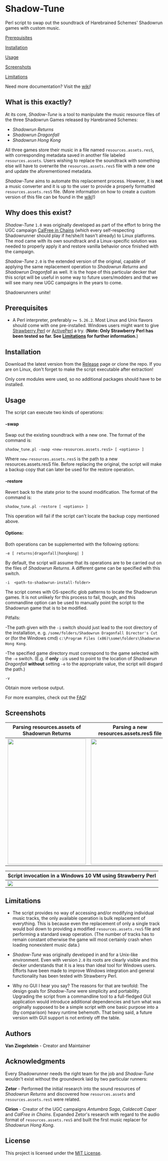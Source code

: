 # Shadow-Tune
Perl script to swap out the soundtrack of Harebrained Schemes' Shadowrun games with custom music. 

[Prerequisites](#prerequisites)

[Installation](#installation)

[Usage](#usage)

[Screenshots](#screenshots)

[Limitations](#limitations)

Need more documentation? Visit the [wiki](https://github.com/Van-Ziegelstein/Shadow-Tune/wiki)!

## What is this exactly?
At its core, *Shadow-Tune* is a tool to manipulate the music resource files of the three
Shadowrun Games released by Harebrained Schemes:

- *Shadowrun Returns*
- *Shadowrun Dragonfall*
- *Shadowrun Hong Kong*

All three games store their music in a file named `resources.assets.resS`, with corresponding
metadata saved in another file labeled `resources.assets`. Users wishing to replace the soundtrack
with something else will have to overwrite the `resources.assets.resS` file with a new one and 
update the aforementioned metadata.

*Shadow-Tune* aims to automate this replacement process. However, it is **not** a music converter and it is
up to the user to provide a properly formatted `resources.assets.resS` file. (More information on how to create
a custom version of this file can be found in the [wiki](https://github.com/Van-Ziegelstein/Shadow-Tune/wiki/resources.assets.resS)!)

## Why does this exist?
*Shadow-Tune* `1.0` was originally developed as part of the effort to bring the UGC campaign [CalFree in Chains](https://steamcommunity.com/sharedfiles/filedetails/?id=1239356669)
(which every self-respecting Shadowrunner should play if he/she/it hasn't already) to Linux platforms. The mod came with its
own soundtrack and a Linux-specific solution was needed to properly apply it and restore vanilla behavior once finished with the campaign.

*Shadow-Tune* `2.0` is the extended version of the original, capable of applying the same replacement operation to *Shadowrun Returns* and *Shadowrun Dragonfall* as well. It is the hope of this particular decker that this script will be useful in some way to future users/modders and that we will see many new UGC campaigns in the years to come. 

Shadowrunners unite!

## Prerequisites
- A Perl interpreter, preferably `>= 5.26.2`.
Most Linux and Unix flavors should come with one pre-installed. Windows users might want to give [Strawberry Perl](http://strawberryperl.com/) or [ActivePerl](https://www.activestate.com/activeperl) a try. (**Note: Only Strawberry Perl has been tested so far. See [Limitations](#limitations) for further information.**)

## Installation
Download the latest version from the [Release](https://github.com/Van-Ziegelstein/Shadow-Tune/releases) page or clone the repo. 
If you are on Linux, don't forget to make the script executable after extraction! 

Only core modules were used, so no additional packages should have to be installed.

## Usage
The script can execute two kinds of operations:

#### -swap
Swap out the existing soundtrack with a new one. The format of the command is:

`shadow_tune.pl -swap <new-resources.assets.resS> [ <options> ]` 

Where `new-resources.assets.resS` is the path to a new resources.assets.resS file.
Before replacing the original, the script will make a backup copy that can later be used for the restore operation.

#### -restore
Revert back to the state prior to the sound modification. The format of the command is:

`shadow_tune.pl -restore [ <options> ]`

This operation will fail if the script can't locate the backup copy mentioned above.

#### Options:
Both operations can be supplemented with the following options:

`-e [ returns|dragonfall|hongkong| ]`

By default, the script will assume that its operations are to be carried out on the files of *Shadowrun Returns*. A different
game can be specified with this switch.

`-i  <path-to-shadowrun-install-folder>`

The script comes with OS-specific glob patterns to locate the Shadowrun games. It is not unlikely for this 
process to fail, though, and this commandline option can be used to manually point the script to the Shadowrun game that is to be modified. 

Pitfalls: 

-The path given with the `-i` switch should just lead to the root directory of the installation, e. g. 
`/some/folders/Shadowrun Dragonfall Director's Cut` or (for the Windows cmd) `c:\Program Files (x86)\some\folders\Shadowrun Hong Kong`.

-The specified game directory must correspond to the game selected with the `-e` switch. (E.g. if **only** `-i`is used 
to point to the location of *Shadowrun Dragonfall* **without** setting `-e` to the appropriate value, the script will disgard
the path.)

`-v`

Obtain more verbose output.

For more examples, check out the [FAQ](https://github.com/Van-Ziegelstein/Shadow-Tune/wiki/FAQ)!

## Screenshots

| Parsing resources.assets of Shadowrun Returns | Parsing a new resources.assets.resS file | Updating resources.assets of Shadowrun Hong Kong | 
| --- | --- | --- |
| <img src="screenshots/shadow_tune1.png" width="250" height="400"> | <img src="screenshots/shadow_tune2.png" width="250" height="400"> | <img src="screenshots/shadow_tune3.png" width="250" height="400"> 

| Script invocation in a Windows 10 VM using Strawberry Perl |
| --- |
| <img src="screenshots/shadowtune4.png"> 

## Limitations
- The script provides no way of accessing and/or modifying individual music tracks, the only available operation
is bulk replacement of everything. This is because even the replacement of only a single track would boil down to
providing a modified `resources.assets.resS` file and performing a standard swap operation. (The number of tracks has to remain
constant otherwise the game will most certainly crash when loading nonexistent music data.)

- *Shadow-Tune* was originally developed in and for a Unix-like environment. Even with version `2.0` its roots are clearly visible and this decker understands that it is a less than ideal tool for Windows users. Efforts have been made to improve Windows integration and general functionality has been tested with Strawberry Perl. 

- Why no GUI I hear you say? The reasons for that are twofold: The design goals for *Shadow-Tune* were simplicity and portability. Upgrading the script from a commandline tool to a full-fledged GUI application would introduce additional dependencies and turn what was originally supposed to be a simple script with one basic purpose into a (by comparison)
heavy runtime behemoth. That being said, a future version with GUI support is not entirely off the table.

## Authors
**Van Ziegelstein** - Creator and Maintainer 

## Acknowledgments
Every Shadowrunner needs the right team for the job and *Shadow-Tune* wouldn't exist without the groundwork laid by two
particular runners:

**Zetor** - Performed the initial research into the sound resources of *Shadowrun Returns* and discovered how `resources.assets`
and `resources.assets.resS` were related.

**Cirion** - Creator of the UGC campaigns *Antumbra Saga*, *Caldecott Caper* and *CalFree in Chains*. Expanded Zetor's research
with regard to the audio format of `resources.assets.resS` and built the first music replacer for *Shadowrun Hong Kong*.

## License
This project is licensed under the [MIT License](LICENSE).
